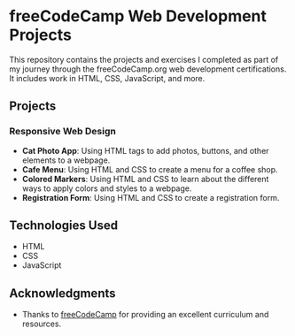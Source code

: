 # freeCodeCamp Web Development Projects

This repository contains the projects and exercises I completed as part of my journey through the freeCodeCamp.org web development certifications. It includes work in HTML, CSS, JavaScript, and more.

## Projects

### Responsive Web Design
- **Cat Photo App**: Using HTML tags to add photos, buttons, and other elements to a webpage.
- **Cafe Menu**: Using HTML and CSS to create a menu for a coffee shop.
- **Colored Markers**: Using HTML and CSS to learn about the different ways to apply colors and styles to a webpage.
- **Registration Form**: Using HTML and CSS to create a registration form.

## Technologies Used
- HTML
- CSS
- JavaScript

## Acknowledgments
- Thanks to [freeCodeCamp](https://www.freecodecamp.org/) for providing an excellent curriculum and resources.
